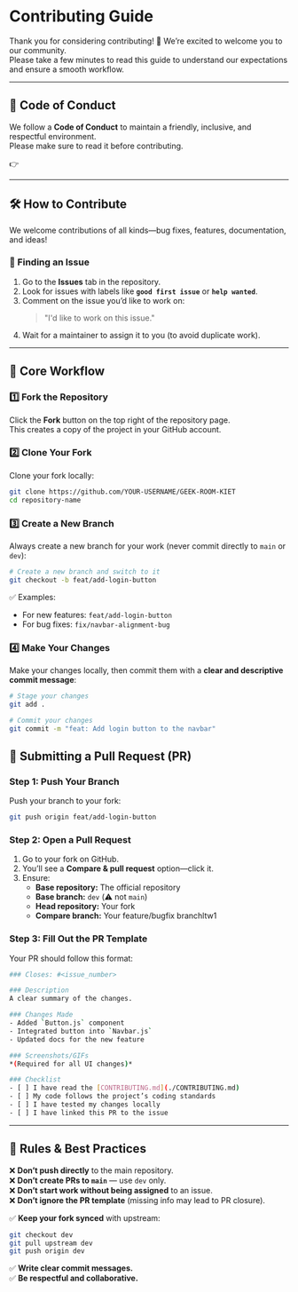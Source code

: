 # Contributing Guide

Thank you for considering contributing! 🎉 We’re excited to welcome you to our community.  
Please take a few minutes to read this guide to understand our expectations and ensure a smooth workflow.

---

## 📜 Code of Conduct
We follow a **Code of Conduct** to maintain a friendly, inclusive, and respectful environment.  
Please make sure to read it before contributing.  

👉  

---

## 🛠 How to Contribute
We welcome contributions of all kinds—bug fixes, features, documentation, and ideas!  

### 🔎 Finding an Issue
1. Go to the **Issues** tab in the repository.  
2. Look for issues with labels like **`good first issue`** or **`help wanted`**.  
3. Comment on the issue you’d like to work on:  
   > "I'd like to work on this issue."  
4. Wait for a maintainer to assign it to you (to avoid duplicate work).

---

## 🚀 Core Workflow

### 1️⃣ Fork the Repository
Click the **Fork** button on the top right of the repository page.  
This creates a copy of the project in your GitHub account.

### 2️⃣ Clone Your Fork
Clone your fork locally:

```bash
git clone https://github.com/YOUR-USERNAME/GEEK-ROOM-KIET
cd repository-name
```

### 3️⃣ Create a New Branch
Always create a new branch for your work (never commit directly to `main` or `dev`):

```bash
# Create a new branch and switch to it
git checkout -b feat/add-login-button
```

✅ Examples:
- For new features: `feat/add-login-button`
- For bug fixes: `fix/navbar-alignment-bug`

### 4️⃣ Make Your Changes
Make your changes locally, then commit them with a **clear and descriptive commit message**:

```bash
# Stage your changes
git add .

# Commit your changes
git commit -m "feat: Add login button to the navbar"
```

## 🔄 Submitting a Pull Request (PR)

### Step 1: Push Your Branch
Push your branch to your fork:

```bash
git push origin feat/add-login-button
```

### Step 2: Open a Pull Request

1. Go to your fork on GitHub.
2. You’ll see a **Compare & pull request** option—click it.
3. Ensure:
    - **Base repository:** The official repository
    - **Base branch:** `dev` (⚠️ not `main`)
    - **Head repository:** Your fork
    - **Compare branch:** Your feature/bugfix branchltw1

### Step 3: Fill Out the PR Template
Your PR should follow this format:

```bash
### Closes: #<issue_number>

### Description
A clear summary of the changes.

### Changes Made
- Added `Button.js` component
- Integrated button into `Navbar.js`
- Updated docs for the new feature

### Screenshots/GIFs
*(Required for all UI changes)*

### Checklist
- [ ] I have read the [CONTRIBUTING.md](./CONTRIBUTING.md)
- [ ] My code follows the project’s coding standards
- [ ] I have tested my changes locally
- [ ] I have linked this PR to the issue 
```

---

## 📌 Rules & Best Practices

❌ **Don’t push directly** to the main repository.  
❌ **Don’t create PRs to `main`** — use `dev` only.  
❌ **Don’t start work without being assigned** to an issue.  
❌ **Don’t ignore the PR template** (missing info may lead to PR closure).

✅ **Keep your fork synced** with upstream:

```bash
git checkout dev
git pull upstream dev
git push origin dev
```

✅ **Write clear commit messages.**  
✅ **Be respectful and collaborative.**